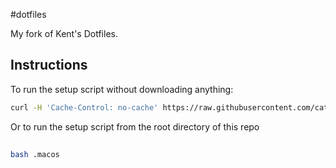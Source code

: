 #dotfiles

My fork of Kent's Dotfiles.

## Instructions

To run the setup script without downloading anything:

```bash
curl -H 'Cache-Control: no-cache' https://raw.githubusercontent.com/catmclough/dotfiles/HEAD/.macos | bash
```

Or to run the setup script from the root directory of this repo

##

```bash
bash .macos
```
